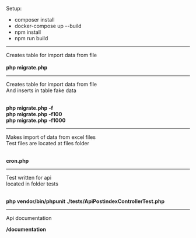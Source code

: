 Setup:

<ul>
    <li>
        composer install
    </li>
    <li>
        docker-compose up --build
    </li>
    <li>
        npm install
    </li>
    <li>
        npm run build
    </li>
</ul>


************************************************************************
Creates table for import data from file<br><br>
<b>php migrate.php</b>


************************************************************************
Creates table for import data from file<br>
And inserts in table fake data<br><br>

<b>php migrate.php -f<br>
php migrate.php -f100<br>
php migrate.php -f1000<br></b>


************************************************************************
Makes import of data from excel files<br>
Test files are located at files folder<br><br>

<b>cron.php</b>


************************************************************************
Test written for api<br>
located in folder tests<br><br>

<b>php vendor/bin/phpunit ./tests/ApiPostindexControllerTest.php</b>

************************************************************************
Api documentation<br>

<b>/documentation</b>

